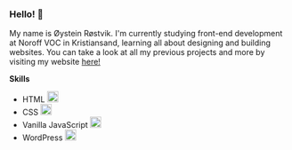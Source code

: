 ### Hello! 👋

My name is Øystein Røstvik. I'm currently studying front-end development at Noroff VOC in Kristiansand, learning all about designing and building websites.  You can take a look at all my previous projects and more by visiting my website [here!](https://portfolio-oystein-rostvik.netlify.app)

**Skills**
* HTML <img height=20 src="https://cdn.jsdelivr.net/gh/devicons/devicon/icons/html5/html5-original-wordmark.svg" />
* CSS <img height=20 src="https://cdn.jsdelivr.net/gh/devicons/devicon/icons/css3/css3-original-wordmark.svg" />
* Vanilla JavaScript <img height=20 src="https://cdn.jsdelivr.net/gh/devicons/devicon/icons/javascript/javascript-original.svg" />
* WordPress <img height=20 src="https://cdn.jsdelivr.net/gh/devicons/devicon/icons/wordpress/wordpress-original.svg" />

<!--
**Tanix98/Tanix98** is a ✨ _special_ ✨ repository because its `README.md` (this file) appears on your GitHub profile.

Here are some ideas to get you started:

- 🔭 I’m currently working on ...
- 🌱 I’m currently learning ...
- 👯 I’m looking to collaborate on ...
- 🤔 I’m looking for help with ...
- 💬 Ask me about ...
- 📫 How to reach me: ...
- 😄 Pronouns: ...
- ⚡ Fun fact: ...
-->
